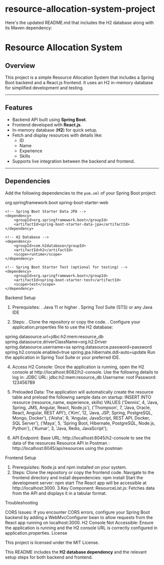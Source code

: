 # resource-allocation-system-project

Here's the updated README.md that includes the H2 database along with its Maven dependency:

# Resource Allocation System

## Overview

This project is a simple Resource Allocation System that includes a Spring Boot backend and a React.js frontend. It uses an H2 in-memory database for simplified development and testing.

---

## Features

- Backend API built using **Spring Boot**.
- Frontend developed with **React.js**.
- In-memory database (**H2**) for quick setup.
- Fetch and display resources with details like:
  - ID
  - Name
  - Experience
  - Skills
- Supports live integration between the backend and frontend.

---

## Dependencies

Add the following dependencies to the `pom.xml` of your Spring Boot project:


<dependencies>
    <!-- Spring Boot Starter Web -->
    <dependency>
        <groupId>org.springframework.boot</groupId>
        <artifactId>spring-boot-starter-web</artifactId>
    </dependency>

    <!-- Spring Boot Starter Data JPA -->
    <dependency>
        <groupId>org.springframework.boot</groupId>
        <artifactId>spring-boot-starter-data-jpa</artifactId>
    </dependency>

    <!-- H2 Database -->
    <dependency>
        <groupId>com.h2database</groupId>
        <artifactId>h2</artifactId>
        <scope>runtime</scope>
    </dependency>

    <!-- Spring Boot Starter Test (optional for testing) -->
    <dependency>
        <groupId>org.springframework.boot</groupId>
        <artifactId>spring-boot-starter-test</artifactId>
        <scope>test</scope>
    </dependency>
</dependencies>
Backend Setup

1. Prerequisites:
 . Java 11 or higher
 . Spring Tool Suite (STS) or any Java IDE

   
2. Steps:
  . Clone the repository or copy the code.
  . Configure your application.properties file to use the H2 database:
   
spring.datasource.url=jdbc:h2:mem:resource_db
spring.datasource.driverClassName=org.h2.Driver
spring.datasource.username=sa
spring.datasource.password=password
spring.h2.console.enabled=true
spring.jpa.hibernate.ddl-auto=update
Run the application in Spring Tool Suite or your preferred IDE.

4. Access H2 Console:
Once the application is running, open the H2 console at http://localhost:8082/h2-console.
Use the following details to log in:
JDBC URL: jdbc:h2:mem:resource_db
Username: root
Password: 123456789


5. Preloaded Data:
The application will automatically create the resource table and preload the following sample data on startup:
INSERT INTO resource (resource_name, experience, skills)
VALUES
    ('Dennis', 4, 'Java, Spring, JMS, Angular, React, Node.js'),
    ('Thompson', 7, 'Java, Oracle, React, Angular, REST API'),
    ('Kim', 12, 'Java, JSP, Spring, PostgreSQL, Mongo, Docker'),
    ('Aisha', 9, 'Angular, JavaScript, REST API, Docker, SQL Server'),
    ('Maya', 5, 'Spring Boot, Hibernate, PostgreSQL, Node.js, Python'),
    ('Kumar', 3, 'Java, Redis, JavaScript');
    
6. API Endpoint:
Base URL: http://localhost:8045/h2-console to see the data of the resources
Resource API in Postman : http://localhost:8045/api/resources using the postman

Frontend Setup

1. Prerequisites:
Node.js and npm installed on your system.
2. Steps:
Clone the repository or copy the frontend code.
Navigate to the frontend directory and install dependencies:
npm install
Start the development server:
npm start
The React app will be accessible at http://localhost:3000.
3.Key Component:
ResourceList.js: Fetches data from the API and displays it in a tabular format.

Troubleshooting

CORS Issues: If you encounter CORS errors, configure your Spring Boot backend by adding a WebMvcConfigurer bean to allow requests from the React app running on localhost:3000.
H2 Console Not Accessible: Ensure the application is running and the H2 console URL is correctly configured in application.properties.
License

This project is licensed under the MIT License.


This README includes the **H2 database dependency** and the relevant setup steps for both backend and frontend.
